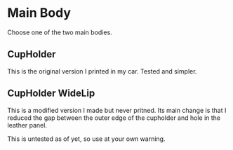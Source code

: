 # Main Body
Choose one of the two main bodies.

## CupHolder
This is the original version I printed in my car. Tested and simpler.

## CupHolder WideLip
This is a modified version I made but never pritned. Its main change is that I reduced the gap between the outer edge of the cupholder and hole in the leather panel.

This is untested as of yet, so use at your own warning.